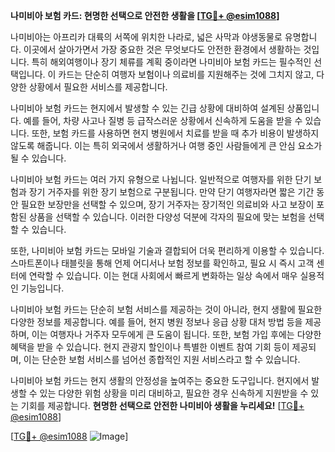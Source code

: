 **나미비아 보험 카드: 현명한 선택으로 안전한 생활을 [[TG💪+ @esim1088](https://t.me/s/esim1088)]**

나미비아는 아프리카 대륙의 서쪽에 위치한 나라로, 넓은 사막과 야생동물로 유명합니다. 이곳에서 살아가면서 가장 중요한 것은 무엇보다도 안전한 환경에서 생활하는 것입니다. 특히 해외여행이나 장기 체류를 계획 중이라면 나미비아 보험 카드는 필수적인 선택입니다. 이 카드는 단순히 여행자 보험이나 의료비를 지원해주는 것에 그치지 않고, 다양한 상황에서 필요한 서비스를 제공합니다.

나미비아 보험 카드는 현지에서 발생할 수 있는 긴급 상황에 대비하여 설계된 상품입니다. 예를 들어, 차량 사고나 질병 등 급작스러운 상황에서 신속하게 도움을 받을 수 있습니다. 또한, 보험 카드를 사용하면 현지 병원에서 치료를 받을 때 추가 비용이 발생하지 않도록 해줍니다. 이는 특히 외국에서 생활하거나 여행 중인 사람들에게 큰 안심 요소가 될 수 있습니다.

나미비아 보험 카드는 여러 가지 유형으로 나뉩니다. 일반적으로 여행자를 위한 단기 보험과 장기 거주자를 위한 장기 보험으로 구분됩니다. 만약 단기 여행자라면 짧은 기간 동안 필요한 보장만을 선택할 수 있으며, 장기 거주자는 장기적인 의료비와 사고 보장이 포함된 상품을 선택할 수 있습니다. 이러한 다양성 덕분에 각자의 필요에 맞는 보험을 선택할 수 있습니다.

또한, 나미비아 보험 카드는 모바일 기술과 결합되어 더욱 편리하게 이용할 수 있습니다. 스마트폰이나 태블릿을 통해 언제 어디서나 보험 정보를 확인하고, 필요 시 즉시 고객 센터에 연락할 수 있습니다. 이는 현대 사회에서 빠르게 변화하는 일상 속에서 매우 실용적인 기능입니다.

나미비아 보험 카드는 단순히 보험 서비스를 제공하는 것이 아니라, 현지 생활에 필요한 다양한 정보를 제공합니다. 예를 들어, 현지 병원 정보나 응급 상황 대처 방법 등을 제공하며, 이는 여행자나 거주자 모두에게 큰 도움이 됩니다. 또한, 보험 가입 후에는 다양한 혜택을 받을 수 있습니다. 현지 관광지 할인이나 특별한 이벤트 참여 기회 등이 제공되며, 이는 단순한 보험 서비스를 넘어선 종합적인 지원 서비스라고 할 수 있습니다.

나미비아 보험 카드는 현지 생활의 안정성을 높여주는 중요한 도구입니다. 현지에서 발생할 수 있는 다양한 위험 상황을 미리 대비하고, 필요한 경우 신속하게 지원받을 수 있는 기회를 제공합니다. **현명한 선택으로 안전한 나미비아 생활을 누리세요!** [[TG💪+ @esim1088](https://t.me/s/esim1088)]

[[TG💪+ @esim1088](https://t.me/s/esim1088) ![Image](https://i.postimg.cc/Y0z9fWf4/image.png)]